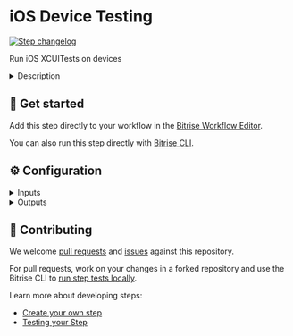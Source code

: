 # iOS Device Testing

[![Step changelog](https://shields.io/github/v/release/bitrise-steplib/steps-virtual-device-testing-for-ios?include_prereleases&label=changelog&color=blueviolet)](https://github.com/bitrise-steplib/steps-virtual-device-testing-for-ios/releases)

Run iOS XCUITests on devices

<details>
<summary>Description</summary>

Run iOS XCUItests on physical devices with Google's Firebase Test Lab. You do not have to set up and register your own devices and you don't need your own Firebase account.

We'll go over the most important configuration information for the Step. For more information, check out our [detailed guide](https://devcenter.bitrise.io/en/testing/device-testing-for-ios.html).

### Configuring the Step

To use the Step, you need to build an IPA file with Xcode's `build-for-testing` action. You can use our dedicated Step:

1. Add the **Xcode Build for testing for iOS** Step to your Workflow.

   The Step exports a .zip file that contains your test directory (by default, it’s `Debug-iphoneos`) and the xctestrun file.
1. Add the **iOS Device Testing** Step to the Workflow.
1. In the **Test devices** input field, specify the devices on which you want to test the app.
1. Optionally, you can set a test timeout and configure file download in the **Debug** input group. The path to the downloaded files will be exported as an Environment Variable and it can be used by subsequent Steps.
1. Make sure you have the **Deploy to Bitrise.io** Step in your Workflow, with version 1.4.1 or newer. With the older versions of the Step, you won’t be able to check your results on the Test Reports page!

Please note you should not change the value of the **API token** and the **Test API's base URL** input.

### Troubleshooting

If you get the **Build already exists** error, it is because you have more than one instance of the Step in your Workflow. This doesn't work as Bitrise sends the build slug to Firebase and having the Step more than once in the same Workflow results in sending the same build slug multiple times.

### Useful links

[Device testing for iOS](https://devcenter.bitrise.io/en/testing/device-testing-for-ios.html)

### Related Steps

[Xcode Build for testing for iOS](https://www.bitrise.io/integrations/steps/xcode-build-for-test)
[Xcode Test for iOS](https://www.bitrise.io/integrations/steps/xcode-test)
</details>

## 🧩 Get started

Add this step directly to your workflow in the [Bitrise Workflow Editor](https://devcenter.bitrise.io/steps-and-workflows/steps-and-workflows-index/).

You can also run this step directly with [Bitrise CLI](https://github.com/bitrise-io/bitrise).

## ⚙️ Configuration

<details>
<summary>Inputs</summary>

| Key | Description | Flags | Default |
| --- | --- | --- | --- |
| `zip_path` | Open finder, and navigate to the directory you designated for Derived Data output. Open the folder for your project, then the Build/Products folders inside it. You should see a folder Debug-iphoneos and PROJECT_NAME_iphoneos_DEVELOPMENT_TARGET-arm64.xctestrun. Select them both, then right-click on one of them and select Compress 2 items.  | required | `$BITRISE_TEST_BUNDLE_ZIP_PATH` |
| `test_devices` | Format: One device configuration per line and the parameters are separated with `,` in the order of: `deviceID,version,language,orientation` For example: `iphone8,14.7,en,portrait` `iphone8,14.7,en,landscape` Available devices and its versions: ``` ┌─────────────┬────────────────────────┬────────────────┬──────────────┐ │   MODEL_ID  │          NAME          │ OS_VERSION_IDS │     TAGS     │ ├─────────────┼────────────────────────┼────────────────┼──────────────┤ │ ipad10      │ iPad (10th generation) │ 16.6           │              │ │ iphone11pro │ iPhone 11 Pro          │ 16.6           │              │ │ iphone13pro │ iPhone 13 Pro          │ 15.7,16.6      │ default      │ │ iphone14pro │ iPhone 14 Pro          │ 16.6           │              │ │ iphone15    │ iPhone 15              │ 18.0           │ preview=18.0 │ │ iphone15pro │ iPhone 15 Pro          │ 18.0           │ preview=18.0 │ │ iphone8     │ iPhone 8               │ 15.7,16.6      │              │ └─────────────┴────────────────────────┴────────────────┴──────────────┘ ```  Device and OS Capacity: ``` ┌─────────────┬────────────────────────┬───────────────┬─────────────────┐ │   MODEL_ID  │       MODEL_NAME       │ OS_VERSION_ID │ DEVICE_CAPACITY │ ├─────────────┼────────────────────────┼───────────────┼─────────────────┤ │ ipad10      │ iPad (10th generation) │ 16.6          │ Low             │ │ iphone11pro │ iPhone 11 Pro          │ 16.6          │ High            │ │ iphone13pro │ iPhone 13 Pro          │ 15.7          │ High            │ │ iphone13pro │ iPhone 13 Pro          │ 16.6          │ High            │ │ iphone14pro │ iPhone 14 Pro          │ 16.6          │ High            │ │ iphone15    │ iPhone 15              │ 18.0          │ Medium          │ │ iphone15pro │ iPhone 15 Pro          │ 18.0          │ Medium          │ │ iphone8     │ iPhone 8               │ 15.7          │ Medium          │ │ iphone8     │ iPhone 8               │ 16.6          │ High            │ └─────────────┴────────────────────────┴───────────────┴─────────────────┘ ```  | required | `iphone13pro,16.6,en,portrait` |
| `test_timeout` | Max time a test execution is allowed to run before it is automatically canceled. The default value is 900 (15 min).  Duration in seconds with up to nine fractional digits. Example: "3.5".  |  | `900` |
| `download_test_results` | If this input is set to `true` all files generated in the test run will be downloaded. Otherwise, no any file will be downloaded.  | required | `false` |
| `num_flaky_test_attempts` | Specifies the number of times a test execution should be reattempted if one or more of its test cases fail for any reason. An execution that initially fails but succeeds on any reattempt is reported as FLAKY. The maximum number of reruns allowed is 10. (Default: 0, which implies no reruns.) | required | `0` |
| `api_base_url` | The URL where test API is accessible.  | required | `https://vdt.bitrise.io/test` |
| `api_token` | The token required to authenticate with the API.  | required, sensitive | `$ADDON_VDTESTING_API_TOKEN` |
</details>

<details>
<summary>Outputs</summary>

| Environment Variable | Description |
| --- | --- |
| `VDTESTING_DOWNLOADED_FILES_DIR` | The directory containing the downloaded files if you have set `download_test_results` inputs above. |
| `BITRISE_FLAKY_TEST_CASES` | A list of flaky test cases. A test case is considered flaky if it has failed at least once, but passed at least once as well.  The list contains the test cases in the following format: ``` - TestSuit_1.TestClass_1.TestName_1 - TestSuit_1.TestClass_1.TestName_2 - TestSuit_1.TestClass_2.TestName_1 - TestSuit_2.TestClass_1.TestName_1 ... ```  To export `BITRISE_FLAKY_TEST_CASES` Step Output `download_test_results` Step Input should be set to `true`. |
</details>

## 🙋 Contributing

We welcome [pull requests](https://github.com/bitrise-steplib/steps-virtual-device-testing-for-ios/pulls) and [issues](https://github.com/bitrise-steplib/steps-virtual-device-testing-for-ios/issues) against this repository.

For pull requests, work on your changes in a forked repository and use the Bitrise CLI to [run step tests locally](https://devcenter.bitrise.io/bitrise-cli/run-your-first-build/).

Learn more about developing steps:

- [Create your own step](https://devcenter.bitrise.io/contributors/create-your-own-step/)
- [Testing your Step](https://devcenter.bitrise.io/contributors/testing-and-versioning-your-steps/)

